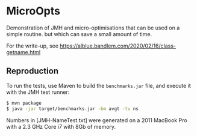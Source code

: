 MicroOpts
=========

Demonstration of JMH and micro-optimisations that can be used on a simple
routine. but which can save a small amount of time.

For the write-up, see https://alblue.bandlem.com/2020/02/16/class-getname.html

Reproduction
------------

To run the tests, use Maven to build the `benchmarks.jar` file, and execute it
with the JMH test runner:

```sh
$ mvn package
$ java -jar target/benchmarks.jar -bm avgt -tu ns
```

Numbers in [JMH-NameTest.txt] were generated on a 2011 MacBook Pro with a 2.3 GHz Core i7 with 8Gb of memory.
